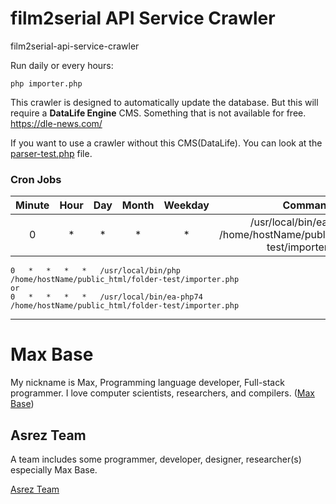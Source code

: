 # film2serial API Service Crawler

film2serial-api-service-crawler

Run daily or every hours:

```
php importer.php
```

This crawler is designed to automatically update the database.
But this will require a **DataLife Engine** CMS. Something that is not available for free.
https://dle-news.com/

If you want to use a crawler without this CMS(DataLife). You can look at the [parser-test.php](parser-test.php) file.

### Cron Jobs

| Minute | Hour | Day | Month | Weekday | Command |
| :---: | :---: | :---: | :---: | :---: | :---: |
| 0 | * |	* |	* |	* |	/usr/local/bin/ea-php74 /home/hostName/public_html/folder-test/importer.php |

```
0	*	*	*	*	/usr/local/bin/php /home/hostName/public_html/folder-test/importer.php
or
0	*	*	*	*	/usr/local/bin/ea-php74 /home/hostName/public_html/folder-test/importer.php
```

---------

# Max Base

My nickname is Max, Programming language developer, Full-stack programmer. I love computer scientists, researchers, and compilers. ([Max Base](https://maxbase.org/))

## Asrez Team

A team includes some programmer, developer, designer, researcher(s) especially Max Base.

[Asrez Team](https://www.asrez.com/)

